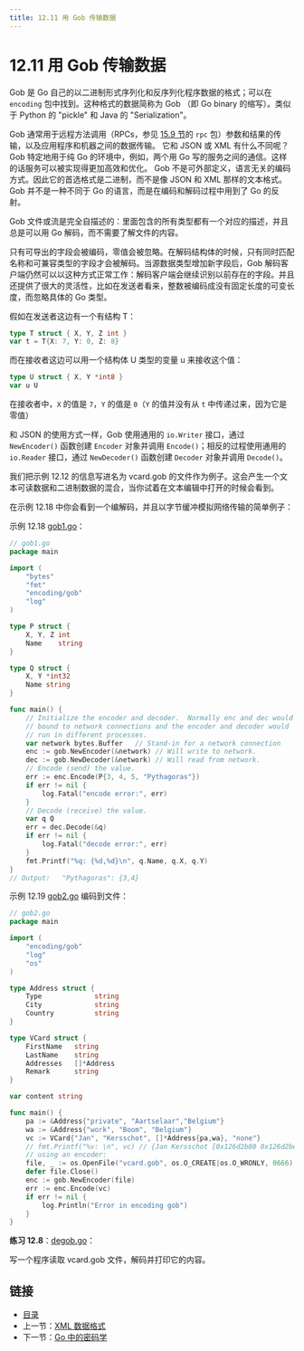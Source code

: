 ```yaml
---
title: 12.11 用 Gob 传输数据
---
```


# 12.11 用 Gob 传输数据

Gob 是 Go 自己的以二进制形式序列化和反序列化程序数据的格式；可以在 `encoding` 包中找到。这种格式的数据简称为 Gob （即 Go binary 的缩写）。类似于 Python 的 "pickle" 和 Java 的 "Serialization"。

Gob 通常用于远程方法调用（RPCs，参见 [15.9 节](15.9.md)的 `rpc` 包）参数和结果的传输，以及应用程序和机器之间的数据传输。
它和 JSON 或 XML 有什么不同呢？Gob 特定地用于纯 Go 的环境中，例如，两个用 Go 写的服务之间的通信。这样的话服务可以被实现得更加高效和优化。
Gob 不是可外部定义，语言无关的编码方式。因此它的首选格式是二进制，而不是像 JSON 和 XML 那样的文本格式。
Gob 并不是一种不同于 Go 的语言，而是在编码和解码过程中用到了 Go 的反射。

Gob 文件或流是完全自描述的：里面包含的所有类型都有一个对应的描述，并且总是可以用 Go 解码，而不需要了解文件的内容。

只有可导出的字段会被编码，零值会被忽略。在解码结构体的时候，只有同时匹配名称和可兼容类型的字段才会被解码。当源数据类型增加新字段后，Gob 解码客户端仍然可以以这种方式正常工作：解码客户端会继续识别以前存在的字段。并且还提供了很大的灵活性，比如在发送者看来，整数被编码成没有固定长度的可变长度，而忽略具体的 Go 类型。

假如在发送者这边有一个有结构 T：

```go
type T struct { X, Y, Z int }
var t = T{X: 7, Y: 0, Z: 8}
```

而在接收者这边可以用一个结构体 U 类型的变量 u 来接收这个值：

```go
type U struct { X, Y *int8 }
var u U
```

在接收者中，`X` 的值是 `7`，`Y` 的值是 `0`（`Y` 的值并没有从 `t` 中传递过来，因为它是零值）


和 JSON 的使用方式一样，Gob 使用通用的 `io.Writer` 接口，通过 `NewEncoder()` 函数创建 `Encoder` 对象并调用 `Encode()`；相反的过程使用通用的 `io.Reader` 接口，通过 `NewDecoder()` 函数创建 `Decoder` 对象并调用 `Decode()`。


我们把示例 12.12 的信息写进名为 vcard.gob 的文件作为例子。这会产生一个文本可读数据和二进制数据的混合，当你试着在文本编辑中打开的时候会看到。

在示例 12.18 中你会看到一个编解码，并且以字节缓冲模拟网络传输的简单例子：

示例 12.18 [gob1.go](examples/chapter_12/gob1.go)：

```go
// gob1.go
package main

import (
	"bytes"
	"fmt"
	"encoding/gob"
	"log"
)

type P struct {
	X, Y, Z int
	Name    string
}

type Q struct {
	X, Y *int32
	Name string
}

func main() {
	// Initialize the encoder and decoder.  Normally enc and dec would be      
	// bound to network connections and the encoder and decoder would      
	// run in different processes.      
	var network bytes.Buffer   // Stand-in for a network connection      
	enc := gob.NewEncoder(&network) // Will write to network.      
	dec := gob.NewDecoder(&network)	// Will read from network.      
	// Encode (send) the value.      
	err := enc.Encode(P{3, 4, 5, "Pythagoras"})
	if err != nil {
		log.Fatal("encode error:", err)
	}
	// Decode (receive) the value.      
	var q Q
	err = dec.Decode(&q)
	if err != nil {
		log.Fatal("decode error:", err)
	}
	fmt.Printf("%q: {%d,%d}\n", q.Name, q.X, q.Y)
}
// Output:   "Pythagoras": {3,4}
```

示例 12.19 [gob2.go](examples/chapter_12/gob2.go) 编码到文件：

```go
// gob2.go
package main

import (
	"encoding/gob"
	"log"
	"os"
)

type Address struct {
	Type             string
	City             string
	Country          string
}

type VCard struct {
	FirstName	string
	LastName	string
	Addresses	[]*Address
	Remark		string
}

var content	string

func main() {
	pa := &Address{"private", "Aartselaar","Belgium"}
	wa := &Address{"work", "Boom", "Belgium"}
	vc := VCard{"Jan", "Kersschot", []*Address{pa,wa}, "none"}
	// fmt.Printf("%v: \n", vc) // {Jan Kersschot [0x126d2b80 0x126d2be0] none}:
	// using an encoder:
	file, _ := os.OpenFile("vcard.gob", os.O_CREATE|os.O_WRONLY, 0666)
	defer file.Close()
	enc := gob.NewEncoder(file)
	err := enc.Encode(vc)
	if err != nil {
		log.Println("Error in encoding gob")
	}
}
```

**练习 12.8**：[degob.go](exercises/chapter_12/degob.go)：

写一个程序读取 vcard.gob 文件，解码并打印它的内容。

## 链接

- [目录](directory.md)
- 上一节：[XML 数据格式](12.10.md)
- 下一节：[Go 中的密码学](12.12.md)
